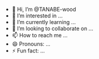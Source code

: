 - 👋 Hi, I’m @TANABE-wood
- 👀 I’m interested in ...
- 🌱 I’m currently learning ...
- 💞️ I’m looking to collaborate on ...
- 📫 How to reach me ...
- 😄 Pronouns: ...
- ⚡ Fun fact: ...

<!---
TANABE-wood/TANABE-wood is a ✨ special ✨ repository because its `README.md` (this file) appears on your GitHub profile.
You can click the Preview link to take a look at your changes.
--->
